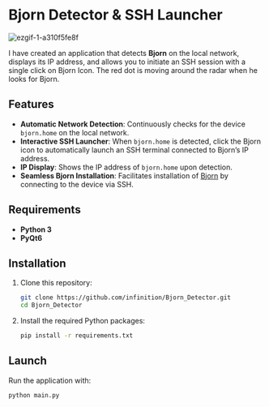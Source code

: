 # Bjorn Detector & SSH Launcher
![ezgif-1-a310f5fe8f](https://github.com/user-attachments/assets/182f82f0-5c3a-48a9-a75e-37b9cfa2263a)

I have created an application that detects **Bjorn** on the local network, displays its IP address, and allows you to initiate an SSH session with a single click on Bjorn Icon.
The red dot is moving around the radar when he looks for Bjorn.

## Features

- **Automatic Network Detection**: Continuously checks for the device `bjorn.home` on the local network.
- **Interactive SSH Launcher**: When `bjorn.home` is detected, click the Bjorn icon to automatically launch an SSH terminal connected to Bjorn’s IP address.
- **IP Display**: Shows the IP address of `bjorn.home` upon detection.
- **Seamless Bjorn Installation**: Facilitates  installation of [Bjorn](https://github.com/infinition/Bjorn/) by connecting to the device via SSH.

## Requirements

- **Python 3**
- **PyQt6**

## Installation

1. Clone this repository:
   ```bash
   git clone https://github.com/infinition/Bjorn_Detector.git
   cd Bjorn_Detector
   ```

2. Install the required Python packages:
   ```bash
   pip install -r requirements.txt
   ```

## Launch

Run the application with:
```bash
python main.py
```


